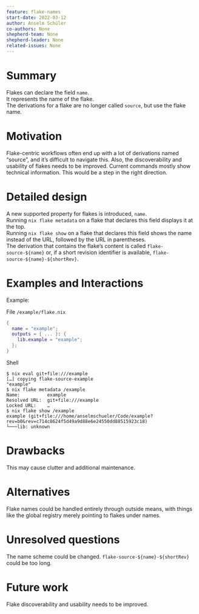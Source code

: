 ```yaml
---
feature: flake-names
start-date: 2022-03-12
author: Anselm Schüler
co-authors: None
shepherd-team: None
shepherd-leader: None
related-issues: None
---
```


# Summary
[summary]: #summary

Flakes can declare the field `name`.  
It represents the name of the flake.  
The derivations for a flake are no longer called `source`, but use the flake name.

# Motivation
[motivation]: #motivation

Flake-centric workflows often end up with a lot of derivations named “source”, and it’s difficult to navigate this.
Also, the discoverability and usability of flakes needs to be improved. Current commands mostly show technical information. This would be a step in the right direction.

# Detailed design
[design]: #detailed-design

A new supported property for flakes is introduced, `name`.  
Running `nix flake metadata` on a flake that declares this field displays it at the top.  
Running `nix flake show` on a flake that declares this field shows the name instead of the URL, followed by the URL in parentheses.  
The derivation that contains the flake’s content is called `flake-source-${name}` or, if a short revision identifier is available, `flake-source-${name}-${shortRev}`.

# Examples and Interactions
[examples-and-interactions]: #examples-and-interactions

Example:

File `/example/flake.nix`
```nix
{
  name = "example";
  outputs = { ... }: {
    lib.example = "example";
  };
}
```

Shell
```console
$ nix eval git+file:///example
[…] copying flake-source-example
"example"
$ nix flake metadata /example
Name:          example
Resolved URL:  git+file:///example
Locked URL:    …
$ nix flake show /example
example (git+file:///home/anselmschueler/Code/example?rev=b0&rev=c714c8624f5d49a9d88e6e24550dd88515923c18)
└───lib: unknown
```

# Drawbacks
[drawbacks]: #drawbacks

This may cause clutter and additional maintenance.

# Alternatives
[alternatives]: #alternatives

Flake names could be handled entirely through outside means, with things like the global registry merely pointing to flakes under names.

# Unresolved questions
[unresolved]: #unresolved-questions

The name scheme could be changed. `flake-source-${name}-${shortRev}` could be too long.

# Future work
[future]: #future-work

Flake discoverability and usability needs to be improved.
